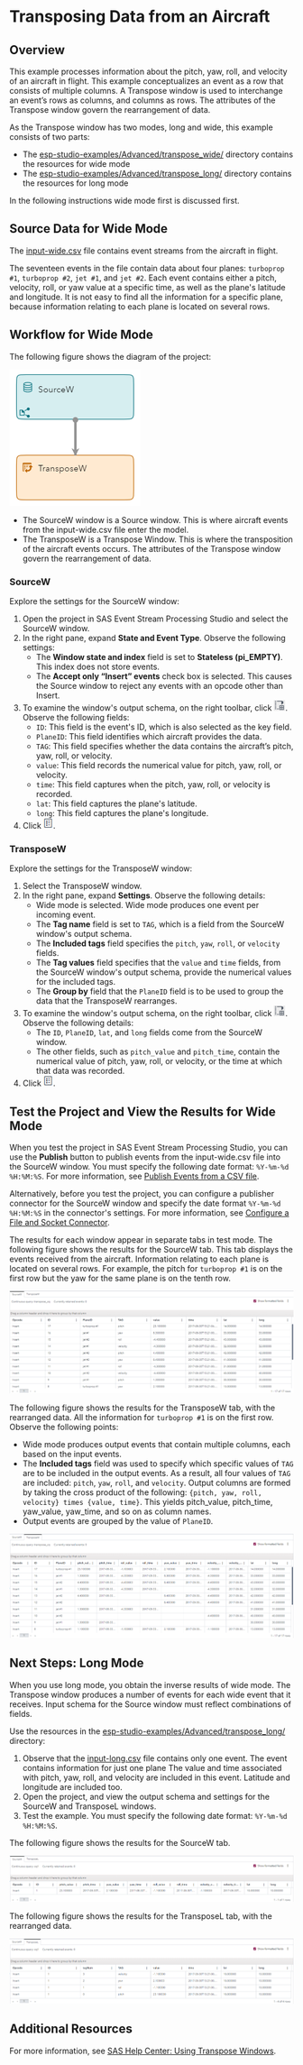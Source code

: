 # Transposing Data from an Aircraft
## Overview

This example processes information about the pitch, yaw, roll, and velocity of an aircraft in flight. This example conceptualizes an event as a row that consists of multiple columns. A Transpose window is used to interchange an event’s rows as columns, and columns as rows. The attributes of the Transpose window govern the rearrangement of data. 

As the Transpose window has two modes, long and wide, this example consists of two parts:
- The [esp-studio-examples/Advanced/transpose_wide/](https://github.com/sassoftware/esp-studio-examples/tree/main/Advanced/transpose_wide) directory contains the resources for wide mode
- The [esp-studio-examples/Advanced/transpose_long/](https://github.com/sassoftware/esp-studio-examples/tree/main/Advanced/transpose_long) directory contains the resources for long mode

In the following instructions wide mode first is discussed first.

## Source Data for Wide Mode

The [input-wide.csv](input-wide.csv) file contains event streams from the aircraft in flight.

The seventeen events in the file contain data about four planes: `turboprop #1`, `turboprop #2`, `jet #1`, and `jet #2`. Each event contains either a pitch, velocity, roll, or yaw value at a specific time, as well as the plane's latitude and longitude. It is not easy to find all the information for a specific plane, because information relating to each plane is located on several rows.

## Workflow for Wide Mode
The following figure shows the diagram of the project:

![Diagram of the project](img/studio_transpose_1.png "Diagram of the project")

- The SourceW window is a Source window. This is where aircraft events from the input-wide.csv file enter the model.
- The TransposeW is a Transpose Window. This is where the transposition of the aircraft events occurs. The attributes of the Transpose window govern the rearrangement of data. 

### SourceW

Explore the settings for the SourceW window:
1. Open the project in SAS Event Stream Processing Studio and select the SourceW window. 
2. In the right pane, expand **State and Event Type**. Observe the following settings:
   - The **Window state and index** field is set to **Stateless (pi_EMPTY)**. This index does not store events.
   - The **Accept only “Insert” events** check box is selected. This causes the Source window to reject any events with an opcode other than Insert.
3. To examine the window's output schema, on the right toolbar, click ![Output Schema](img/output-schema-icon.png "Output Schema"). Observe the following fields: 
   - `ID`: This field is the event's ID, which is also selected as the key field.
   - `PlaneID`: This field identifies which aircraft provides the data.
   - `TAG`: This field specifies whether the data contains the aircraft’s pitch, yaw, roll, or velocity.
   - `value`: This field records the numerical value for pitch, yaw, roll, or velocity.
   - `time`: This field captures when the pitch, yaw, roll, or velocity is recorded.
   - `lat`: This field captures the plane's latitude.
   - `long`: This field captures the plane's longitude.
4. Click ![Properties](img/show-properties-icon.png "Properties"). 

### TransposeW

Explore the settings for the TransposeW window:
1. Select the TransposeW window.
2. In the right pane, expand **Settings**. Observe the following details:
   - Wide mode is selected. Wide mode produces one event per incoming event.
   - The **Tag name** field is set to `TAG`, which is a field from the SourceW window's output schema.
   - The **Included tags** field specifies the  `pitch`, `yaw`, `roll`, or `velocity` fields.
   - The **Tag values** field specifies that the `value` and `time` fields, from the SourceW window's output schema, provide the numerical values for the included tags.
   - The **Group by** field that the `PlaneID` field is to be used to group the data that the TransposeW rearranges.
3. To examine the window's output schema, on the right toolbar, click ![Output Schema](img/output-schema-icon.png "Output Schema"). Observe the following details:
   - The `ID`, `PlaneID`, `lat`, and `long` fields come from the SourceW window.
   - The other fields, such as `pitch_value` and `pitch_time`, contain the numerical value of pitch, yaw, roll, or velocity, or the time at which that data was recorded.
4. Click ![Properties](img/show-properties-icon.png "Properties"). 

## Test the Project and View the Results for Wide Mode

When you test the project in SAS Event Stream Processing Studio, you can use the **Publish** button to publish events from the input-wide.csv file into the SourceW window. You must specify the following date format: `%Y-%m-%d %H:%M:%S`.  For more information, see [Publish Events from a CSV file](https://go.documentation.sas.com/doc/en/espcdc/default/espstudio/p124n2fohetwqzn109gsdel6o1cj.htm).

Alternatively, before you test the project, you can configure a publisher connector for the SourceW window and specify the date format `%Y-%m-%d %H:%M:%S` in the connector's settings. For more information, see [Configure a File and Socket Connector](https://go.documentation.sas.com/doc/en/espcdc/default/espstudio/n0esv2n0cbbpgcn1r281krr1iv6q.htm#n0y87cwr7q5vo6n1qlfcey182vt6).

The results for each window appear in separate tabs in test mode. The following figure shows the results for the SourceW tab. This tab displays the events received from the aircraft. Information relating to each plane is located on several rows. For example, the pitch for `turboprop #1` is on the first row but the yaw for the same plane is on the tenth row.

![SourceW tab](img/SourceW-wide.png "SourceW tab")

The following figure shows the results for the TransposeW tab, with the rearranged data. All the information for `turboprop #1` is on the first row. Observe the following points:
- Wide mode produces output events that contain multiple columns, each based on the input events.
- The **Included tags** field was used to specify which specific values of `TAG` are to be included in the output events. As a result, all four values of `TAG` are included: `pitch`, `yaw`, `roll`, and `velocity`. Output columns are formed by taking the cross product of the following: `{pitch, yaw, roll, velocity} times {value, time}`. This yields pitch_value, pitch_time, yaw_value, yaw_time, and so on as column names.
- Output events are grouped by the value of `PlaneID`. 

![TransposeW tab](img/TransposeW.png "TransposeW tab")

## Next Steps: Long Mode

When you use long mode, you obtain the inverse results of wide mode. The Transpose window produces a number of events for each wide event that it receives. Input schema for the Source window must reflect combinations of fields.

Use the resources in the [esp-studio-examples/Advanced/transpose_long/](https://github.com/sassoftware/esp-studio-examples/tree/main/Advanced/transpose_long) directory:
1. Observe that the [input-long.csv](esp-studio-examples/Advanced/transpose_long/input-long.csv) file contains only one event. The event contains information for just one plane The value and time associated with pitch, yaw, roll, and velocity are included in this event. Latitude and longitude are included too. 
2. Open the project, and view the output schema and settings for the SourceW and TransposeL windows.
3. Test the example. You must specify the following date format: `%Y-%m-%d %H:%M:%S`.

The following figure shows the results for the SourceW tab.

![SourceW tab](img/SourceW-long.png "SourceW tab")

The following figure shows the results for the TransposeL tab, with the rearranged data.

![TransposeL tab](img/TransposeL.png "TransposeL tab")

## Additional Resources
For more information, see [SAS Help Center: Using Transpose Windows](https://documentation.sas.com/?cdcId=espcdc&cdcVersion=default&docsetId=espcreatewindows&docsetTarget=p0uxkz3ve828tmn1ijbd0tu5v23d).

